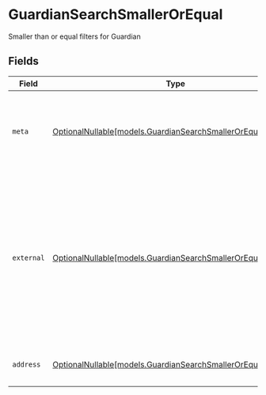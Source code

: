 # GuardianSearchSmallerOrEqual

Smaller than or equal filters for Guardian


## Fields

| Field                                                                                                                                                           | Type                                                                                                                                                            | Required                                                                                                                                                        | Description                                                                                                                                                     | Example                                                                                                                                                         |
| --------------------------------------------------------------------------------------------------------------------------------------------------------------- | --------------------------------------------------------------------------------------------------------------------------------------------------------------- | --------------------------------------------------------------------------------------------------------------------------------------------------------------- | --------------------------------------------------------------------------------------------------------------------------------------------------------------- | --------------------------------------------------------------------------------------------------------------------------------------------------------------- |
| `meta`                                                                                                                                                          | [OptionalNullable[models.GuardianSearchSmallerOrEqualMeta]](../models/guardiansearchsmallerorequalmeta.md)                                                      | :heavy_minus_sign:                                                                                                                                              | Metadata information for the Guardian                                                                                                                           | {<br/>"createdAt": "2024-01-15T10:30:00Z",<br/>"updatedAt": "2024-01-15T10:30:00Z"<br/>}                                                                        |
| `external`                                                                                                                                                      | [OptionalNullable[models.GuardianSearchSmallerOrEqualExternal]](../models/guardiansearchsmallerorequalexternal.md)                                              | :heavy_minus_sign:                                                                                                                                              | External is a reusable object that can be used to store external information about the guardian from another system, used for third-party integration tracking. |                                                                                                                                                                 |
| `address`                                                                                                                                                       | [OptionalNullable[models.GuardianSearchSmallerOrEqualAddress]](../models/guardiansearchsmallerorequaladdress.md)                                                | :heavy_minus_sign:                                                                                                                                              | The address of the guardian                                                                                                                                     |                                                                                                                                                                 |